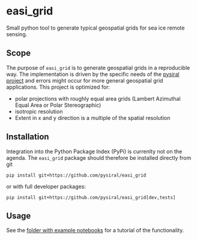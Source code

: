 # easi_grid

Small python tool to generate typical geospatial grids for sea ice remote sensing.

## Scope

The purpose of `easi_grid` is to generate geospatial grids in a reproducible way. 
The implementation is driven by the specific needs of the
[pysiral project](https://github.com/pysiral) and errors might occur 
for more general geospatial grid applications. This 
project is optimized for:

- polar projections with roughly equal area grids 
  (Lambert Azimuthal Equal Area or Polar Stereographic)
- isotropic resolution
- Extent in x and y direction is a multiple of the spatial resolution

## Installation

Integration into the Python Package Index (PyPi) is currenlty not on the agenda. 
The `easi_grid` package should therefore be installed directly from git 

```commandline
pip install git+https://github.com/pysiral/easi_grid
```

or with full developer packages:

```commandline
pip install git+https://github.com/pysiral/easi_grid[dev,tests]
```



## Usage

See the [folder with example notebooks](https://github.com/pysiral/easi_grid/tree/main/examples)
for a tutorial of the functionality. 
